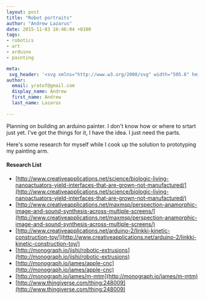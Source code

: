 ```yaml
---
layout: post
title: "Robot portraits"
author: "Andrew Lazarus"
date: 2015-11-03 16:46:04 +0100
tags:
- robotics
- art
- arduino
- painting

meta:
 svg_header: '<svg xmlns="http://www.w3.org/2000/svg" width="505.6" height="212.2" viewBox="0 0 505.6 212.2"><style>.st0{fill:#F15F23;} .st1{fill:#010101;}</style><circle id="XMLID_184_" class="st0" cx="107.4" cy="129.3" r="19.2"/><circle id="XMLID_183_" class="st0" cx="52.4" cy="160.3" r="19.2"/><circle id="XMLID_181_" class="st0" cx="234.4" cy="55.3" r="19.2"/><circle id="XMLID_180_" class="st0" cx="308.4" cy="50.3" r="19.2"/><circle id="XMLID_179_" class="st0" cx="486.4" cy="111.3" r="19.2"/><circle id="XMLID_177_" class="st0" cx="406.4" cy="104.3" r="19.2"/><g id="XMLID_153_"><path id="XMLID_174_" class="st1" d="M.8 133.2c-2.1-5.8 3.8-13.2-.2-17.9-1.3-1.5-.1-3.8.8-5.6 1.5-3 1.7-6.4 2-9.8C4.9 83 8.5 66.3 12.1 49.7c1-4.4 2-9 4.5-12.7 3.4 3.8 4.3 9.3 3.7 14.3-.6 5.1-2.4 9.9-3.9 14.7-3.5 11-5.2 22.5-7 33.9-1.6 10.5-3.2 20.9-4.8 31.4-.3 1.7-1.6 4-3.1 3.1-.3-.2-.5-.7-.7-1.2m4.2-19c-.6-.5-1.1-1.1-1.7-1.6-.6 1.2-.2 2.8.8 3.7.8.2 1-1.2.7-2l.2-.1z"/><path id="XMLID_171_" class="st1" d="M170.3 171.8c-2.8.5-5.5-.9-8-2.3-17.2-9.9-34-20.5-50.5-31.6 2.8-1.5 6.3-1.3 9.3-.3 3 1 5.7 2.9 8.3 4.7 7.6 5.2 15.1 10.4 22.7 15.6 6.3 4.3 12.6 8.7 18.2 13.9M126 142.5c-.5-.4-1.2-.5-1.7-.1 1.5 1.6 3.4 2.9 5.6 3.5-.8-1.6-2.3-2.9-3.9-3.4z"/><path id="XMLID_169_" class="st1" d="M9.8 115.6c4.8.3 8.4 5.8 6.9 10.3 2.2 2.5 4.4 5.1 6.6 7.6 5.2 6 10.6 12.2 17.7 16 2.4 1.3 5.2 2.8 5.4 5.4-1.3.1-2.6-.3-3.8-.8-13.4-5.6-20.6-20.3-32.3-29-.9-.7-1-2.1-.9-3.2.2-2.1.3-4.2.4-6.3z"/><path id="XMLID_164_" class="st1" d="M93.2 130.4c.1 2.6-2.1 4.7-4.6 5.5-2.4.8-5.1.4-7.6 0-19.3-3-38.2-8.4-56.2-15.9-1.2-.5-2.5-1.1-3.1-2.3 3.2-1.2 6.7-.1 9.9.7 20.4 5.3 42.7 3.1 61.6 12m-45.1-4.5c8.5 1.5 17 2.7 25.6 3.4 1.2.1 2.9-.1 3.1-1.3-9.9-1.9-20-3.1-30.1-3.7-.5.7.6 1.5 1.4 1.6m28 5.7c3.2 1.2 6.7 1.9 10.2 2 .9 0 2.2-.3 2.2-1.2-3.9-1.5-8.3-1.8-12.4-.8z"/><path id="XMLID_162_" class="st1" d="M54.5 163.5c-2.1.9-4.2-1.3-4.9-3.5-.4-1.2-.5-2.7.4-3.6 1.3-1.3 3.5-.5 4.8.9 1.6 1.8 1.9 5.2-.3 6.2z"/><path id="XMLID_161_" class="st1" d="M110.2 170.1c.2.9-.7 1.8-1.6 1.9-.9.1-1.9-.2-2.7-.6-6.7-2.7-13.5-5.4-20.2-8.1-4.3-1.7-8.9-3.5-13.4-2.8-.2.6.4 1.1.9 1.5 10.9 7 25 7 36.2 13.4-1.3.8-3 .6-4.4.2-12.3-2.6-24.3-6.7-35.6-12.2-1-.5-2.2-1.3-2-2.4 1.8-2.7 5.2-3.8 8.5-3.7 3.2.1 6.3 1.3 9.3 2.5 8.1 3.6 16.6 7 25 10.3z"/><path id="XMLID_160_" class="st1" d="M109.8 183.5c1-1.3 3.2-1.2 4.5-.1 1.3 1 1.9 2.7 2.2 4.3.2.8.2 1.7.1 2.5-.5 2.5-3.2 3.9-5.6 4.9-1.6.7-3.6-.4-4.5-1.9-.9-1.5-1-3.4-1.1-5.2-.1-1.4.6-3.3 1.9-2.9.9 2.2 1.7 4.4 2.6 6.6 1.9.5 3.5-1.7 3.2-3.6-.3-1.9-1.8-3.4-3.3-4.6z"/><path id="XMLID_157_" class="st1" d="M175.6 186.2c.4 3.1-1.8 6.5-4.9 7.2-3.1.7-6.6-1.8-6.7-4.9-.1-1.7-.5-3.5-1.1-5.1 1.9-.9 3.9-1.8 6-2 2.1-.2 4.5.4 5.7 2.2.5.7.8 1.6 1 2.6m-4.5-1.6c-1.2 0-2.4.1-3.6.1-1 1.2-1.1 3.1-.1 4.3 1 1.2 3.1 1.2 4.1.1 1-1.2.7-3.3-.8-3.9l.4-.6z"/><path id="XMLID_154_" class="st1" d="M110.5 136.3c-.5 1-1.4 2-2.5 2.1-1.1.1-2-.7-2.7-1.5-1.1-1.3-1.9-3.1-1.7-4.9.2-1.8 1.5-3.4 3.2-3.7 1.8-.3 3.6 1 4.3 2.7.6 1.8.3 3.7-.6 5.3m-2.4-4.2c.4-.5-.7-1.1-1.1-.6-.4 1.4-.1 2.9.7 4 1.1-.7 1.4-2.5.5-3.5l-.1.1z"/></g><g id="XMLID_105_"><g id="XMLID_128_"><path id="XMLID_150_" class="st1" d="M246.9 39c6.5-7.7 13.5-14.9 21.1-21.6 1.1 2.1-.8 4.5-2.5 6.2-5.6 5.3-11.1 10.6-16.7 16-3.8 3.6-4.9 9.2-5.7 14.4-2.5 17-3.2 34.3-2 51.5.2 2.2-3.2 3.2-5 1.9s-2.3-3.8-2.6-6c-1.5-10.3-2-20.6-1.7-31 .1-3.8-.2-8.4-3.6-10-4.4-2.1-5.4-9.1-1.7-12.3C240 36.5 247 17.8 262.6 9.4c-9.2 11-18.4 22-27.7 33 1.2 2.1 4.3 2.5 6.5 1.5 2.3-1 3.9-3 5.5-4.9m-15.7 19.8c.9.5 2 .7 2.6 1.5.9 1 .9 2.4.9 3.6-.1 11.9.2 23.8 1.1 35.6.1 1.7.4 3.7 1.9 4.7 0-11.2 0-22.4-.1-33.6 0-2.3 0-4.5.5-6.7 1-4.6 4-9.3 2.2-13.6-1.6-3.9-7.5-5.2-10.6-2.3-3.1 2.9-2.3 8.9 1.5 10.8z"/><path id="XMLID_149_" class="st1" d="M250.4 188c0-.8.1-1.6.5-2.3.4-.7 1.4-1.1 2-.6.4.3.6.9.7 1.4.4 1.6.8 3.4 0 4.9-.7 1.5-3.1 2.2-4.1.8-.8-1.1-.1-2.7.7-3.9l.2-.3z"/><path id="XMLID_148_" class="st1" d="M222.1 183.5c0 3.8 2.8 7.8.9 11.1-.4.7-1.1 1.4-1.9 1.1-.4-3.1-.7-6.2-1.1-9.3-.1-.8-.2-1.6.2-2.2.4-.7 1.3-1.2 1.9-.7z"/><path id="XMLID_145_" class="st1" d="M234.1 56.5c-1.6.5-3.5-.7-3.9-2.4-.4-1.7.4-3.5 1.8-4.5 1-.7 2.3-1 3.5-.9.6 1.4 1.1 2.8 1 4.3-.1 1.6-.9 3.1-2.4 3.5m-1.4-4.3c-.7.5.1 1.8.9 1.5.9-.4-.1-2-.9-1.5z"/><path id="XMLID_142_" class="st1" d="M242.2 130.9c-.6 3.2-1.2 6.3-1.8 9.5-.2 1.3-1.1 2.9-2.3 2.5-1.1-.4-.9-2.1-.5-3.2 1.4-4.2 2.1-8.7 2-13.1-.4-.3-1-.4-1.5-.3l-3 17.4c-.5 2.8 2.9 4.7 5.8 5.1s6.3.5 7.8 2.9c.8 1.3.8 2.9.8 4.4v14.1c0 .5 0 1.1-.4 1.5-.5.5-1.3.5-1.9.4-5.9-.8-11.9-1.5-17.8-2.3-.8-.1-1.7-.2-2.4-.8-1.2-.9-1.3-2.5-1.4-4-.2-4.2-.3-8.3-.5-12.5 0-1.1-.1-2.2.3-3.2.9-2.7 4.7-3.9 7-2.1.8-5.9 1.5-11.8 2.3-17.7.2-1.5.4-3 1.1-4.3.7-1.3 2.1-2.3 3.6-2.2 1.6.2 2.7 1.6 3.1 3.2s0 3.2-.3 4.7m4.2 35.8c0-3.6-.1-7.2-.1-10.9 0-.9 0-1.9-.6-2.7-.6-.9-1.8-1.3-2.9-1.5-3.9-.9-7.8-1.5-11.7-2-1.3-.1-3.1.1-3.1 1.4-.1 4.1-.1 8.2.1 12.2.1 1.2.2 2.6 1.2 3.3.6.4 1.3.5 2 .6 4.4.6 8.8 1.1 13.2 1.7.4 0 .8.1 1.1-.1.7-.2.8-1.2.8-2z"/><path id="XMLID_141_" class="st1" d="M247.6 185.6c-.5 2.8-1.6 5.6-3.3 7.9-1.9-2.7-2.5-6.3-1.7-9.5 1.7.6 3.4 1.1 5 1.6z"/><path id="XMLID_140_" class="st1" d="M225.4 189.1c.1-1.5.4-3.1 1.4-4.3 1-1.2 2.9-1.7 4.1-.8 1.3.9 1.2 3.2-.3 3.7-1.3.4-2.2 1.8-2 3.1.2 1.3 1.5 2.4 2.8 2.4-.3 1.8-3.1 2.3-4.5 1-1.3-1.2-1.6-3.2-1.5-5.1z"/><path id="XMLID_136_" class="st1" d="M277.2 14.3c-.5 1-1.2 1.9-2.2 2.4-2.5 1.3-5.5-.5-7.5-2.5-1.4-1.4-2.8-2.9-3.4-4.8-.6-1.9-.4-4.1 1-5.5 1.2-1.1 2.9-1.5 4.6-1.3 2.7.2 5.4 1.6 6.9 3.9 1.4 2.3 1.8 5.4.6 7.8m-5.8-8.4c-1.6-.7-4.1-.8-4.7.9-.3 1 .1 2 .6 2.9 1.3 2.5 3.9 5.4 6.4 4.2 1.6-.8 2.1-2.9 1.4-4.5-.6-1.7-2.1-2.8-3.7-3.5z"/><path id="XMLID_134_" class="st1" d="M240.9 201.5c1.2.1 2.8 1 2.2 2-.3.7-1.2.7-2 .7-6.4-.5-12.7-.9-19.1-1.4-.3-1.6 1.9-2.3 3.6-2.3 5.1.1 10.2.4 15.3 1z"/><path id="XMLID_130_" class="st1" d="M244 111.5c.4.4.6.9.7 1.4.8 2.5.7 5.7-1.5 7.2-2.4 1.6-6.1-.3-6.5-3.1-.4-2.8 2-5.6 4.9-6 .8-.2 1.8-.1 2.4.5m-3.5 6.2c.5.2 1.1.1 1.5-.3v-2.5c-.7-.5-1.9-.3-2.3.5-.4.8 0 1.9.8 2.3z"/><path id="XMLID_129_" class="st1" d="M238 188.9c-1.3.4-2.1 2-1.5 3.3-.3.7-1.5.6-2 0s-.6-1.4-.6-2.2c-.1-2.5-.1-5.3 1.6-7.1 1.1-.6 2.4 0 3.2.9.7.9 1 2.2 1.3 3.4.5 2.7 1.1 5.3 1.6 8-2.4-.9-4-3.7-3.6-6.3z"/></g><g id="XMLID_106_"><path id="XMLID_123_" class="st1" d="M269.2 3.9c3.7-1.9 7.6 2 9.9 5.5l20.4 30.3c2.5 3.8 7.8 4.4 11.9 6.3 4.1 1.9 7.4 8 3.7 10.7-6.2 4.6-7.8 13-8.9 20.7-1.8 12.5-3.5 25-5.3 37.5-.4 3.1-5.4 3.2-7.2.8-1.8-2.5-1.5-5.9-1-8.9 1.9-13.3 3.9-26.6 5.8-39.9.6-3.9.9-8.5-2.1-11-1.8-1.5-.7-4.4-1.1-6.7-.3-1.8-1.5-3.3-2.6-4.8-7.3-9-14.7-18-22-27-1.6-2-3.3-4.1-3.9-6.5-.7-2.8.1-5.8 2.4-7M303.7 47c-1.8.4-3.7 1.3-4.6 3-.9 1.6-.7 4 .9 5 3.1 2 2.8 6.6 2.1 10.3-2.8 15.2-5.1 30.6-6.7 46-.1.9-.2 1.9.4 2.7s2.1.6 2.2-.3c2-17 4.7-34 8-50.8.5-2.3 1.4-5 3.7-5.4 3.1-.5 4.4-5 2.7-7.6-1.9-2.7-5.6-3.6-8.7-2.9m-4.4-1.1c.6-1-.1-2.3-.8-3.3-6.2-8.9-12.3-17.9-18.5-26.8-.8-1.1-2.2-2.3-3.2-1.5-.8.7-.4 1.9 0 2.9 5 11.2 12.8 21.1 22.5 28.7m-25.7-32.5c2-.5 3.1-3.2 1.9-4.9s-4.1-1.7-5.3 0c-1.4 2 .9 5.4 3.4 4.9z"/><path id="XMLID_121_" class="st1" d="M308.3 54.2c1.2-1.6.1-4.4-1.9-4.7-2-.3-3.8 2.1-3.1 4 .8 1.9 3.8 2.3 5 .7z"/><path id="XMLID_120_" class="st1" d="M319 197.2c0-2 .8-3.9 2.1-5.3 2.7 2.1 1.8 7.2-1.4 8.4-.6-.9-1-1.9-1.1-3l.4-.1z"/><path id="XMLID_119_" class="st1" d="M291.1 204c-.3-.2-.4-.5-.4-.9-.3-1.1-.6-2.2-.8-3.3-.3-1.2-.6-2.6-.2-3.8.4-1.2 1.9-2.1 3-1.4.1 2.4.1 4.8.2 7.2-.1 1.2-.9 2.9-1.8 2.2z"/><path id="XMLID_117_" class="st1" d="M297.6 203.4c-1-1.7-2.1-3.6-1.9-5.5.2-2 2.4-3.8 4.2-2.8.6.3 1 .9 1.4 1.4-.6 1.5-.1 3.1-.4 4.7-.3 1.5-2 3.1-3.3 2.2z"/><path id="XMLID_116_" class="st1" d="M305.6 153.7c.4.7 1.3.8 2.1.9 2.8.2 5.5.4 8.3.6 1.9.1 2.5 2.7 2.6 4.6l.6 20.4c0 .5 0 1-.3 1.3-.3.3-.8.4-1.3.4-6.6.1-13.2.2-19.9.4-.9 0-1.9 0-2.7-.4-1.9-.9-2.2-3.6-2.2-5.7v-18c0-1 0-2.1.8-2.9.7-.7 2.3-.4 2.3.6 0 6.7 0 13.4-.1 20.2 0 .8 0 1.7.4 2.3.8 1.3 2.6 1.3 4.1 1.3l14.1-.6c.5 0 1-.1 1.2-.5.1-.2.1-.4.1-.6-.1-5.6-.1-11.2-.2-16.9 0-.9 0-1.8-.6-2.4-.7-.8-1.9-.9-2.9-.9l-10.1-.3c-1.1 0-2.5-.2-3.1-1.1-.6-1 .8-2.5 1.5-1.7-.7-4.5-1.4-8.9-2.1-13.4-.1-.8-.2-1.7.2-2.5 1-1.6 3.6-.7 4.8.8 2.9 3.6 2.3 8.8 2.2 13.4 0 0 0 .4.2.7z"/><path id="XMLID_115_" class="st1" d="M317.2 192.9c-1.1 3.4-2.4 6.8-3.8 10.2-1.8-1.5-2.4-4.2-1.6-6.4.8-2.2 3.1-3.8 5.4-3.8z"/><path id="XMLID_111_" class="st1" d="M297.2 132.6c-1.5-1.6-1-4.3.2-6.1.5-.8 1.3-1.6 2.2-1.9 2.2-.7 4.2 1.7 4.4 3.9.1 1.7-.6 3.5-2.1 4.4-1.4 1-3.5.9-4.7-.3m1.7-3c0 .6.4 1.2.9 1.4 1.4-.5 1.8-2.6.6-3.5-.6.5-1.2 1.3-1.5 2.1z"/><path id="XMLID_109_" class="st1" d="M295.3 210c6.6-.6 13.1-1.1 19.7-1.5 1.5-.1 3.7.8 3 2.1-.3.7-1.2.8-2 .8-5.7.3-11.4.5-17.2.8-1.6.1-4-.7-3.5-2.2z"/><path id="XMLID_108_" class="st1" d="M306.8 201.1c-1 1.1-1.4 2.7-1 4.1-1 .6-2-.8-2.1-2-.5-3.9 1.3-8.1 4.6-10.4 1.4.8 1 2.9.9 4.5-.2 2.3.3 4.6 1.5 6.5-.6.5-1.2 1.1-1.7 1.6-.4-1.5-1.1-3-2.2-4.3z"/></g></g><g id="XMLID_85_"><path id="XMLID_104_" class="st1" d="M407.4 102.8c-.5-.3-.9-.7-1.4-1 .6-1.2 2-1.9 3.3-1.6.3.5.6 1 .9 1.6-.6.8-1.8 1.2-2.7.8l-.1.2z"/><path id="XMLID_103_" class="st1" d="M369.7 170.8c-2.1-.9-1.5-4-.6-6.1 7.5-16.7 16.5-32.7 26.8-47.8 2.5-3.6 1.8-8.4 2.4-12.7s3.6-9.3 7.9-8.6c8.6 1.5 16.6-4.3 23.7-9.5 10-7.3 20.6-14 32.3-17.9-14.3 9.1-28.5 18.1-42.8 27.2-1.9 1.2-4.1 3.8-2.5 5.4 2.5 2.6.7 7.1-2.1 9.3-2.8 2.2-6.4 3.3-9.2 5.6-2.2 1.9-3.6 4.4-4.9 7-8.8 16.4-17.7 32.7-26.5 49.1-1.9-.4-1.5-3.3-.6-5 8.6-15.8 17.1-31.6 25.7-47.4 2.1-3.9 4.9-8.4 9.4-8.9 5-.6 7.2-8.2 3.3-11.4-3.9-3.2-10.9.5-10.6 5.5.6 8.5-4.7 16.2-9.4 23.4-8.8 13.4-16.3 27.8-22.3 42.8z"/><path id="XMLID_97_" class="st1" d="M487.9 85.1c.5 6.1 1.9 13.3 7.6 15.4 4.3 1.5 4.3 7.7 2.4 11.7-1 2.2-2.5 4.3-4.8 5-2.3.7-5.3-.8-5.3-3.2 4 1.6 8.9-2.3 8.6-6.6-.3-4.3-4.9-7.6-9.2-6.8-2.5.5-4.8 2.3-5.5 4.8-.7 2.5.6 5.4 3 6.3-16.9 19-33.8 38-50.6 57 12.6-18.2 26.9-35.3 42.5-50.9 2.6-2.6 5.2-7.4 2.1-9.4-2.2-1.5.8-4.5 1.9-6.9.6-1.3.5-2.8.4-4.3-2.5-32.5-7.5-64.8-14.8-96.6 2.5-1.5 6-.5 8.1 1.5 2.2 2 3.3 4.9 4.2 7.7 4.4 13.2 5.5 27.1 6.7 40.9.4 4.5.7 8.9 1.1 13.4.3 3.1.5 6.1.8 9.2.2 4 .5 7.9.8 11.8m-1.4 10.1c-1.6-10.7-3.2-21.3-4.7-32-.3-1.7-.6-3.6-2.1-4.6.3 13.6 2.1 27.2 5.4 40.4 1.5-.3 1.7-2.3 1.4-3.8m-3.4-42.1c.2-.6.3-1.3.2-1.9-.1-.5-.4-1-.8-1.4-2.3 1.2-3.5 4.2-2.7 6.6 1.5-.5 2.8-1.7 3.3-3.3m-6.5-30.6c.2 1.8 1 3.5 2.3 4.9.1-2.5-.6-4.9-1.8-7-1 .1-1.3 1.5-.5 2.1z"/><path id="XMLID_95_" class="st1" d="M486.5 116.2c1 2.9-1.3 5.7-3.4 7.9-14.2 14.9-28.5 29.7-42.7 44.6-1.4-1.3-.1-3.6 1.3-5 15.2-15.7 30.1-31.5 44.8-47.5z"/><path id="XMLID_94_" class="st1" d="M370.2 177.4c1.4-1.4 4.2-.8 4.9 1 .7 1.9-1.1 4.2-3.1 4-2.2-.2-3.3-3.4-1.8-5z"/><path id="XMLID_93_" class="st1" d="M416.2 92.9c-.8.6-1.6 1.3-2.6 1.5s-2.2-.3-2.5-1.2c16.7-11.6 33.9-22.5 51.5-32.7.7-.4 1.6-.8 2.1-.2.7.7-.2 1.8-1.1 2.4C448 73 430.9 81.2 416.2 92.9z"/><path id="XMLID_90_" class="st1" d="M436.3 172.8c1.7-1.5 4.6.2 4.9 2.5s-1.2 4.3-2.9 5.8c4.1-.2 7.3 5.1 5.2 8.6-1.8 3-5.8 3.7-9.3 3.6-.4 0-.7 0-1.1-.2-.6-.3-1-.9-1.2-1.5-1.4-3.2-1-7.1 1.1-9.9 1 .2 1.5 1.4 1.4 2.5-.1 1-.4 2-.4 3.1.2 2.4 3.6 3.9 5.5 2.4s1.3-5.1-1-5.9c-4.3-1.5-5.6-8-2.2-11m2.2 3c-1.5-.2-2.5 2-1.5 3.1 1.2-.2 1.9-1.7 1.3-2.8l.2-.3z"/><path id="XMLID_87_" class="st1" d="M364.4 195.3c-.6-2.9-.7-6.1.9-8.5s5.2-3.8 7.6-2.1c1.5 1 2.2 2.9 2.4 4.7.2 2.3-.3 4.6-1.7 6.4-1.4 1.8-3.8 2.8-6 2.4-1.6-.4-2.9-1.5-3.2-2.9m7.3-5.9c0-.8-.1-1.7-.7-2.3-1.2-1.2-3.3.4-3.7 2.1-.3 1.7.3 3.5-.1 5.1 1 1.1 2.9.5 3.7-.7.9-1.2.9-2.7.8-4.2z"/><path id="XMLID_86_" class="st1" d="M465.8 63.6c1-2.5 1.1-5.3 2.5-7.6s5.1-3.5 6.7-1.3c-1.6.1-2.7 1.6-3.1 3.2-.4 1.5-.3 3.1-.6 4.7s-1.2 3.1-2.7 3.6c-1.5.3-3.4-1.1-2.8-2.6z"/></g></svg>'
author:
  email: yratof@gmail.com
  display_name: Andrew
  first_name: Andrew
  last_name: Lazarus
    
---
```


Planning on building an arduino painter. I don't know how or where to srtart just yet. I've got the things for it, I have the idea. I just need the parts.

Here's some research for myself while I cook up the solution to prototyping my painting arm.

#### Research List

* [http://www.creativeapplications.net/science/biologic-living-nanoactuators-yield-interfaces-that-are-grown-not-manufactured/](http://www.creativeapplications.net/science/biologic-living-nanoactuators-yield-interfaces-that-are-grown-not-manufactured/)
* [http://www.creativeapplications.net/maxmsp/perspection-anamorphic-image-and-sound-synthesis-across-multiple-screens/](http://www.creativeapplications.net/maxmsp/perspection-anamorphic-image-and-sound-synthesis-across-multiple-screens/)
* [http://www.creativeapplications.net/arduino-2/linkki-kinetic-construction-toy/](http://www.creativeapplications.net/arduino-2/linkki-kinetic-construction-toy/)
* [http://monograph.io/jishi/robotic-extrusions](http://monograph.io/jishi/robotic-extrusions)
* [http://monograph.io/james/apple-cnc](http://monograph.io/james/apple-cnc)
* [http://monograph.io/james/m-mtm](http://monograph.io/james/m-mtm)
* [http://www.thingiverse.com/thing:248009](http://www.thingiverse.com/thing:248009)

